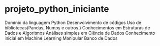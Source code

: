 # projeto_python_iniciante
Domínio da linguagem Python Desenvolvimento de códigos Uso de bibliotecas(Pandas, Numpy e outros.) Conhecimentos em Estruturas de Dados e Algoritmos Análises simples em Ciência de Dados Conhecimento inicial em Machine Learning Manipular Banco de Dados
